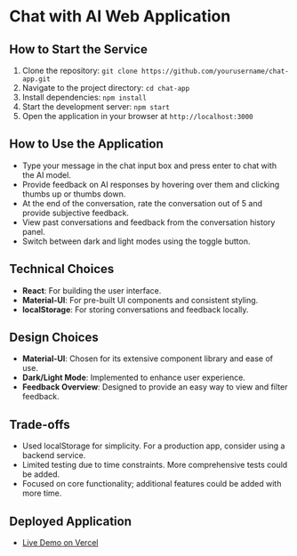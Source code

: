 # Chat with AI Web Application

## How to Start the Service
1. Clone the repository: `git clone https://github.com/yourusername/chat-app.git`
2. Navigate to the project directory: `cd chat-app`
3. Install dependencies: `npm install`
4. Start the development server: `npm start`
5. Open the application in your browser at `http://localhost:3000`

## How to Use the Application
- Type your message in the chat input box and press enter to chat with the AI model.
- Provide feedback on AI responses by hovering over them and clicking thumbs up or thumbs down.
- At the end of the conversation, rate the conversation out of 5 and provide subjective feedback.
- View past conversations and feedback from the conversation history panel.
- Switch between dark and light modes using the toggle button.

## Technical Choices
- **React**: For building the user interface.
- **Material-UI**: For pre-built UI components and consistent styling.
- **localStorage**: For storing conversations and feedback locally.

## Design Choices
- **Material-UI**: Chosen for its extensive component library and ease of use.
- **Dark/Light Mode**: Implemented to enhance user experience.
- **Feedback Overview**: Designed to provide an easy way to view and filter feedback.

## Trade-offs
- Used localStorage for simplicity. For a production app, consider using a backend service.
- Limited testing due to time constraints. More comprehensive tests could be added.
- Focused on core functionality; additional features could be added with more time.

## Deployed Application
- [Live Demo on Vercel](https://your-vercel-link.vercel.app)
